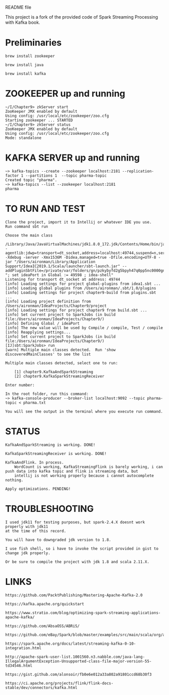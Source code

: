 README file

This project is a fork of the provided code of Spark Streaming Processing with Kafka book. 

# Preliminaries

	brew install zookeeper

	brew install java

	brew install kafka


# ZOOKEEPER up and running
	~/I/Chapter9> zkServer start
	ZooKeeper JMX enabled by default
	Using config: /usr/local/etc/zookeeper/zoo.cfg
	Starting zookeeper ... STARTED
	~/I/Chapter9> zkServer status
	ZooKeeper JMX enabled by default
	Using config: /usr/local/etc/zookeeper/zoo.cfg
	Mode: standalone

# KAFKA SERVER up and running 

	~> kafka-topics --create --zookeeper localhost:2181 --replication-factor 1 --partitions 1  --topic pharma-topic
	Created topic "pharma".
	~> kafka-topics --list --zookeeper localhost:2181
	pharma

# TO RUN AND TEST
	
	Clone the project, import it to Intellij or whatever IDE you use.
	Run command sbt run

	Choose the main class

	/Library/Java/JavaVirtualMachines/jdk1.8.0_172.jdk/Contents/Home/bin/java -agentlib:jdwp=transport=dt_socket,address=localhost:49744,suspend=n,server=y -Xdebug -server -Xmx1536M -Didea.managed=true -Dfile.encoding=UTF-8 -jar "/Users/aironman/Library/Application Support/IdeaIC2019.1/Scala/launcher/sbt-launch.jar" --addPluginSbtFile=/private/var/folders/gn/pzkybyfd2g5bpyh47q0pp5nc0000gn/T/idea1.sbt "; set ideaPort in Global := 49598 ; idea-shell"
	Listening for transport dt_socket at address: 49744
	[info] Loading settings for project global-plugins from idea1.sbt ...
	[info] Loading global plugins from /Users/aironman/.sbt/1.0/plugins
	[info] Loading settings for project chapter9-build from plugins.sbt ...
	[info] Loading project definition from /Users/aironman/IdeaProjects/Chapter9/project
	[info] Loading settings for project chapter9 from build.sbt ...
	[info] Set current project to SparkJobs (in build file:/Users/aironman/IdeaProjects/Chapter9/)
	[info] Defining Global / ideaPort
	[info] The new value will be used by Compile / compile, Test / compile
	[info] Reapplying settings...
	[info] Set current project to SparkJobs (in build file:/Users/aironman/IdeaProjects/Chapter9/)
	[IJ]sbt:SparkJobs> run
	[warn] Multiple main classes detected.  Run 'show discoveredMainClasses' to see the list

	Multiple main classes detected, select one to run:

 		[1] chapter9.KafkaAndSparkStreaming
 		[2] chapter9.KafkaSparkStreamingReceiver

	Enter number: 

	In the root folder, run this command:
	~> kafka-console-producer --broker-list localhost:9092 --topic pharma-topic < pharma.txt

	You will see the output in the terminal where you execute run command.

# STATUS

	KafkaAndSparkStreaming is working. DONE!

	KafkaSparkStreamingReceiver is working. DONE!

	KafkaAndFlink. In process. 
		WordCount is working, KafkaStreamingFlink is barely working, i can push data into kafka topic and flink is streaming data, but
		intellij is not working properly because i cannot autocomplete nothing. 

	Apply optimizations. PENDING!

# TROUBLESHOOTING

	I used jdk11 for testing purposes, but spark-2.4.X doesnt work properly with jdk11 
	at the time of this record. 
	
	You will have to downgraded jdk version to 1.8. 

	I use fish shell, so i have to invoke the script provided in gist to change jdk properly.

	Or be sure to compile the project with jdk 1.8 and scala 2.11.X.

# LINKS

	https://github.com/PacktPublishing/Mastering-Apache-Kafka-2.0

	https://kafka.apache.org/quickstart

	https://www.stratio.com/blog/optimizing-spark-streaming-applications-apache-kafka/

	https://github.com/AbsaOSS/ABRiS/

	https://github.com/eBay/Spark/blob/master/examples/src/main/scala/org/apache/spark/examples/streaming/DirectKafkaWordCount.scala

	https://spark.apache.org/docs/latest/streaming-kafka-0-10-integration.html

	http://apache-spark-user-list.1001560.n3.nabble.com/java-lang-IllegalArgumentException-Unsupported-class-file-major-version-55-td34546.html

	https://gist.github.com/alonsoir/fb0e6e012a33a802a91801ccd68b30f3

	https://ci.apache.org/projects/flink/flink-docs-stable/dev/connectors/kafka.html